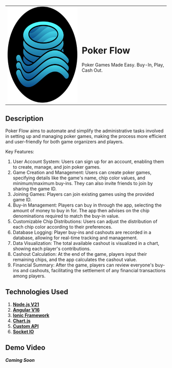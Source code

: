 <table style="border-collapse: collapse; border: none;">
  <tr>
    <td style="border: none;">
      <img src="https://github.com/alexdalgleishmorel/poker-flow-app/blob/main/src/assets/logo-dark.svg" alt="alt text" width="300" height="300">
    </td>
    <td style="border: none;">
      <h1>Poker Flow</h1>
      <p>Poker Games Made Easy. Buy-In, Play, Cash Out.</p>
    </td>
  </tr>
</table>

## Description
Poker Flow aims to automate and simplify the administrative tasks involved in setting up and managing poker games, making the process more efficient and user-friendly for both game organizers and players.

Key Features:
1. User Account System: Users can sign up for an account, enabling them to create, manage, and join poker games.
2. Game Creation and Management: Users can create poker games, specifying details like the game's name, chip color values, and minimum/maximum buy-ins. They can also invite friends to join by sharing the game ID.
3. Joining Games: Players can join existing games using the provided game ID.
4. Buy-in Management: Players can buy in through the app, selecting the amount of money to buy in for. The app then advises on the chip denominations required to match the buy-in value.
5. Customizable Chip Distributions: Users can adjust the distribution of each chip color according to their preferences.
6. Database Logging: Player buy-ins and cashouts are recorded in a database, allowing for real-time tracking and management.
7. Data Visualization: The total available cashout is visualized in a chart, showing each player's contributions.
8. Cashout Calculation: At the end of the game, players input their remaining chips, and the app calculates the cashout value.
9. Financial Summary: After the game, players can review everyone's buy-ins and cashouts, facilitating the settlement of any financial transactions among players.

## Technologies Used
1. **[Node.js V21](https://nodejs.org/en)**
2. **[Angular V16](https://angular.io/)**
3. **[Ionic Framework](https://ionicframework.com/)**
4. **[Chart.js](https://www.chartjs.org/)**
5. **[Custom API](https://github.com/alexdalgleishmorel/poker-flow-api)**
7. **[Socket IO](https://www.npmjs.com/package/ngx-socket-io)**

## Demo Video
***Coming Soon***
